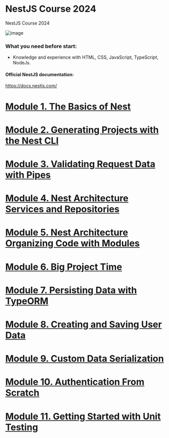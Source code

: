 # NestJS Course 2024
NestJS Course 2024

![image](https://github.com/user-attachments/assets/aa7b55e7-33a0-475b-a84f-8e8e29523f16)

### What you need before start:
- Knowledge and experience with HTML, CSS, JavaScript, TypeScript, NodeJs.

#### Official NestJS documentation:
https://docs.nestjs.com/

# [Module 1. The Basics of Nest](https://github.com/yaskutsWeb/nestjs-course/blob/master/source/module%201/Module%201.md)

# [Module 2. Generating Projects with the Nest CLI](https://github.com/yaskutsWeb/nestJs-course/blob/master/source/module%202/Module%202.md)

# [Module 3. Validating Request Data with Pipes](https://github.com/yaskutsWeb/nestJs-course/blob/master/source/module%203/Module%203.md)

# [Module 4. Nest Architecture Services and Repositories](https://github.com/yaskutsWeb/nestJs-course/blob/master/source/module%204/Module%204.md)

# [Module 5. Nest Architecture Organizing Code with Modules](https://github.com/yaskutsWeb/nestJs-course/blob/master/source/module%205/Module%205.md)

# [Module 6. Big Project Time](https://github.com/yaskutsWeb/nestJs-course/blob/master/source/module%206/Module%206.md)

# [Module 7. Persisting Data with TypeORM](https://github.com/yaskutsWeb/nestJs-course/blob/master/source/module%207/Module%207.md)

# [Module 8. Creating and Saving User Data](https://github.com/yaskutsWeb/nestJs-course/blob/master/source/module%208/Module%208.md)

# [Module 9. Custom Data Serialization](https://github.com/yaskutsWeb/nestJs-course/blob/master/source/module%209/Module%209.md)

# [Module 10. Authentication From Scratch](https://github.com/yaskutsWeb/nestJs-course/blob/master/source/module%2010/Module%2010.md)

# [Module 11. Getting Started with Unit Testing](https://github.com/yaskutsWeb/nestJs-course/blob/master/source/module%2011/Module%2011.md)
